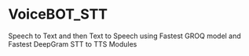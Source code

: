 # VoiceBOT_STT
Speech to Text and then Text to Speech using Fastest GROQ model and Fastest DeepGram STT to TTS Modules
